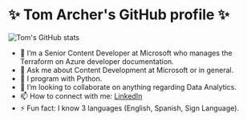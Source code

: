 # ✨ Tom Archer's GitHub profile ✨ 

![Tom's GitHub stats](https://github-readme-stats.vercel.app/api?username=TomArcherMsft&theme=dark&show_icons=true&count_private=true)

- 🔭 I’m a Senior Content Developer at Microsoft who manages the Terraform on Azure developer documentation.
- 💬 Ask me about Content Development at Microsoft or in general.
- 🌱 I program with Python.
- 👯 I’m looking to collaborate on anything regarding Data Analytics.
- 📫 How to connect with me: [LinkedIn](https://www.linkedin.com/in/tom-archer-content-development/)
- ⚡ Fun fact: I know 3 languages (English, Spanish, Sign Language).
